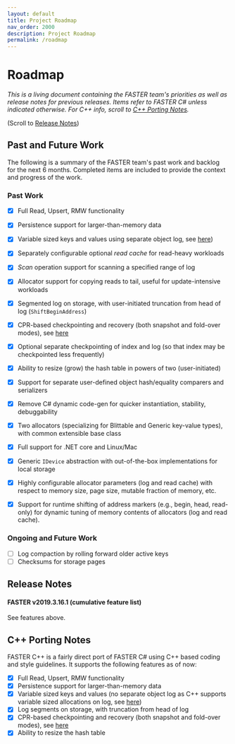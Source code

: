 ```yaml
---
layout: default
title: Project Roadmap
nav_order: 2000
description: Project Roadmap
permalink: /roadmap
---
```


# Roadmap

_This is a living document containing the FASTER team's priorities as well as release notes
for previous releases. Items refer to FASTER C# unless indicated otherwise. For C++ info, 
scroll to [C++ Porting Notes](#c-porting-notes)._

(Scroll to [Release Notes](#release-notes))

## Past and Future Work

The following is a summary of the FASTER team's past work and backlog for the next 6 months.
Completed items are included to provide the context and progress of the work. 

### Past Work

* [x] Full Read, Upsert, RMW functionality
* [x] Persistence support for larger-than-memory data
* [x] Variable sized keys and values using separate object log, see [here](https://github.com/Microsoft/FASTER/wiki/Variable-length-values#in-c-1))
* [x] Separately configurable optional *read cache* for read-heavy workloads
* [x] *Scan* operation support for scanning a specified range of log
* [x] Allocator support for copying reads to tail, useful for update-intensive workloads
* [x] Segmented log on storage, with user-initiated truncation from head of log (`ShiftBeginAddress`)
* [x] CPR-based checkpointing and recovery (both snapshot and fold-over modes), see [here](https://microsoft.github.io/FASTER/#recovery-in-faster)
* [x] Optional separate checkpointing of index and log (so that index may be checkpointed less frequently)
* [x] Ability to resize (grow) the hash table in powers of two (user-initiated)
* [x] Support for separate user-defined object hash/equality comparers and serializers
* [x] Remove C# dynamic code-gen for quicker instantiation, stability, debuggability
* [x] Two allocators (specializing for Blittable and Generic key-value types), with common extensible base class
* [x] Full support for .NET core and Linux/Mac
* [x] Generic `IDevice` abstraction with out-of-the-box implementations for local storage

* [x] Highly configurable allocator parameters (log and read cache) with respect to memory size, page size, mutable fraction of memory, etc.
* [x] Support for runtime shifting of address markers (e.g., begin, head, read-only) for dynamic tuning of memory contents of allocators (log and read cache).


### Ongoing and Future Work

* [ ] Log compaction by rolling forward older active keys
* [ ] Checksums for storage pages

## Release Notes

#### FASTER v2019.3.16.1 (cumulative feature list)

See features above.

## C++ Porting Notes

FASTER C++ is a fairly direct port of FASTER C# using C++ based coding and style
guidelines. It supports the following features as of now:

* [x] Full Read, Upsert, RMW functionality
* [x] Persistence support for larger-than-memory data
* [x] Variable sized keys and values (no separate  object log as C++ supports variable sized allocations on log, see [here](https://github.com/Microsoft/FASTER/wiki/Variable-length-values#in-c))
* [x] Log segments on storage, with truncation from head of log
* [x] CPR-based checkpointing and recovery (both snapshot and fold-over modes), see 
[here](https://microsoft.github.io/FASTER/#recovery-in-faster)
* [x] Ability to resize the hash table
